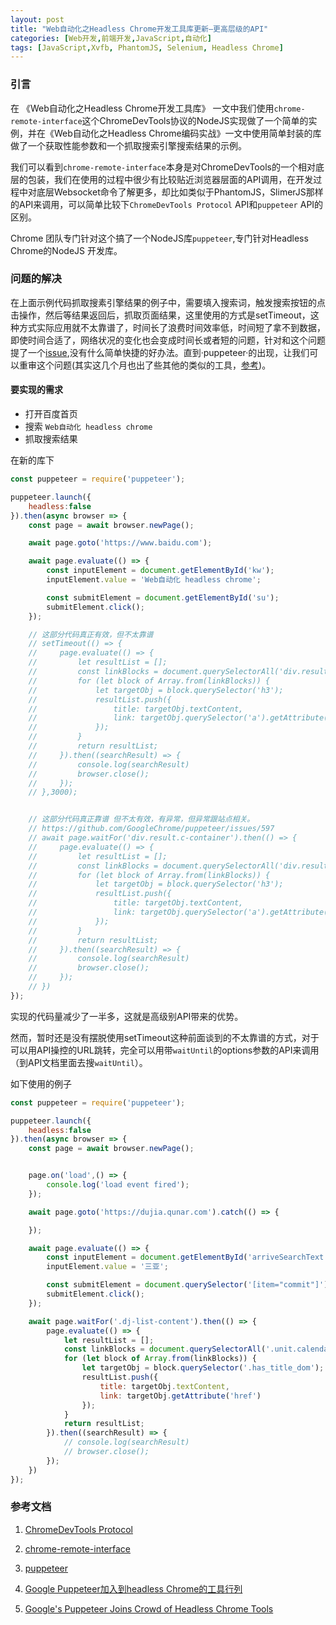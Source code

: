 ```yaml
---
layout: post
title: "Web自动化之Headless Chrome开发工具库更新—更高层级的API"
categories: [Web开发,前端开发,JavaScript,自动化]
tags: [JavaScript,Xvfb, PhantomJS, Selenium, Headless Chrome]
---
```




### 引言

在 《Web自动化之Headless Chrome开发工具库》 一文中我们使用`chrome-remote-interface`这个ChromeDevTools协议的NodeJS实现做了一个简单的实例，并在《Web自动化之Headless Chrome编码实战》一文中使用简单封装的库做了一个获取性能参数和一个抓取搜索引擎搜索结果的示例。

我们可以看到`chrome-remote-interface`本身是对ChromeDevTools的一个相对底层的包装，我们在使用的过程中很少有比较贴近浏览器层面的API调用，在开发过程中对底层Websocket命令了解更多，却比如类似于PhantomJS，SlimerJS那样的API来调用，可以简单比较下`ChromeDevTools Protocol` API和`puppeteer` API的区别。

Chrome 团队专门针对这个搞了一个NodeJS库`puppeteer`,专门针对Headless Chrome的NodeJS 开发库。

### 问题的解决

在上面示例代码抓取搜素引擎结果的例子中，需要填入搜索词，触发搜索按钮的点击操作，然后等结果返回后，抓取页面结果，这里使用的方式是setTimeout，这种方式实际应用就不太靠谱了，时间长了浪费时间效率低，时间短了拿不到数据，即使时间合适了，网络状况的变化也会变成时间长或者短的问题，针对和这个问题提了一个[issue](https://github.com/ChromeDevTools/devtools-protocol/issues/33),没有什么简单快捷的好办法。直到·puppeteer·的出现，让我们可以重审这个问题(其实这几个月也出了些其他的类似的工具，[参考](https://news.cnblogs.com/n/576898))。

#### 要实现的需求

+   打开百度首页
+   搜索 `Web自动化 headless chrome`
+   抓取搜索结果




在新的库下

```javascript
const puppeteer = require('puppeteer');

puppeteer.launch({
    headless:false
}).then(async browser => {
    const page = await browser.newPage();

    await page.goto('https://www.baidu.com');

    await page.evaluate(() => {
        const inputElement = document.getElementById('kw');
        inputElement.value = 'Web自动化 headless chrome';

        const submitElement = document.getElementById('su');
        submitElement.click();
    });

    // 这部分代码真正有效，但不太靠谱
    // setTimeout(() => {
    //     page.evaluate(() => {
    //         let resultList = [];
    //         const linkBlocks = document.querySelectorAll('div.result.c-container');
    //         for (let block of Array.from(linkBlocks)) {
    //             let targetObj = block.querySelector('h3');
    //             resultList.push({
    //                 title: targetObj.textContent,
    //                 link: targetObj.querySelector('a').getAttribute('href')
    //             });
    //         }
    //         return resultList;
    //     }).then((searchResult) => {
    //         console.log(searchResult)
    //         browser.close();
    //     });
    // },3000);


    // 这部分代码真正靠谱 但不太有效，有异常，但异常跟站点相关。 
    // https://github.com/GoogleChrome/puppeteer/issues/597 
    // await page.waitFor('div.result.c-container').then(() => {
    //     page.evaluate(() => {
    //         let resultList = [];
    //         const linkBlocks = document.querySelectorAll('div.result.c-container');
    //         for (let block of Array.from(linkBlocks)) {
    //             let targetObj = block.querySelector('h3');
    //             resultList.push({
    //                 title: targetObj.textContent,
    //                 link: targetObj.querySelector('a').getAttribute('href')
    //             });
    //         }
    //         return resultList;
    //     }).then((searchResult) => {
    //         console.log(searchResult)
    //         browser.close();
    //     });
    // })
});
```



实现的代码量减少了一半多，这就是高级别API带来的优势。

然而，暂时还是没有摆脱使用setTimeout这种前面谈到的不太靠谱的方式，对于可以用API操控的URL跳转，完全可以用带`waitUntil`的options参数的API来调用（到API文档里面去搜`waitUntil`）。

如下使用的例子

```javascript
const puppeteer = require('puppeteer');

puppeteer.launch({
    headless:false
}).then(async browser => {
    const page = await browser.newPage();


    page.on('load',() => {
        console.log('load event fired');
    });

    await page.goto('https://dujia.qunar.com').catch(() => {

    });

    await page.evaluate(() => {
        const inputElement = document.getElementById('arriveSearchText');
        inputElement.value = '三亚';

        const submitElement = document.querySelector('[item="commit"]');
        submitElement.click();
    });

    await page.waitFor('.dj-list-content').then(() => {
        page.evaluate(() => {
            let resultList = [];
            const linkBlocks = document.querySelectorAll('.unit.calendar-list-con');
            for (let block of Array.from(linkBlocks)) {
                let targetObj = block.querySelector('.has_title_dom');
                resultList.push({
                    title: targetObj.textContent,
                    link: targetObj.getAttribute('href')
                });
            }
            return resultList;
        }).then((searchResult) => {
            // console.log(searchResult)
            // browser.close();
        });
    })
});
```






### 参考文档

1.  [ChromeDevTools Protocol](https://github.com/ChromeDevTools/devtools-protocol)

2.  [chrome-remote-interface](https://github.com/cyrus-and/chrome-remote-interface)

3.  [puppeteer](https://github.com/GoogleChrome/puppeteer)

4.  [Google Puppeteer加入到headless Chrome的工具行列](https://news.cnblogs.com/n/576898/)

5.  [Google's Puppeteer Joins Crowd of Headless Chrome Tools](https://www.infoq.com/news/2017/08/google-puppeteer-headless-chrome)

    ​

